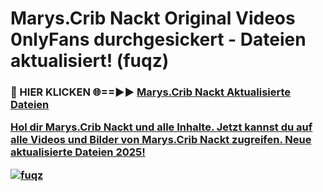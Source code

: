 # Marys.Crib Nackt Original Videos 0nlyFans durchgesickert - Dateien aktualisiert! (fuqz)

<h3>🔴 HIER KLICKEN 🌐==►► <a href="https://tinyurl.com/h6vf6nb8" rel="nofollow">Marys.Crib Nackt Aktualisierte Dateien

Hol dir Marys.Crib Nackt und alle Inhalte. Jetzt kannst du auf alle Videos und Bilder von Marys.Crib Nackt zugreifen. Neue aktualisierte Dateien 2025!

[![fuqz](https://i.imgur.com/sD4kR3V.gif)](https://tinyurl.com/h6vf6nb8)
